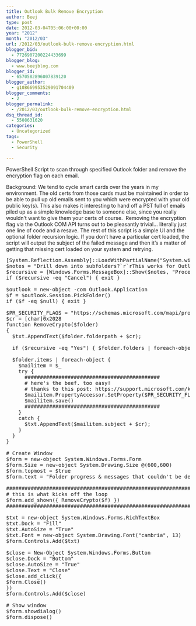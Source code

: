 ```yaml
---
title: Outlook Bulk Remove Encryption
author: Beej
type: post
date: 2012-03-04T05:06:00+00:00
year: "2012"
month: "2012/03"
url: /2012/03/outlook-bulk-remove-encryption.html
blogger_bid:
  - 7726907200224433699
blogger_blog:
  - www.beejblog.com
blogger_id:
  - 6570582896007839120
blogger_author:
  - g108669953529091704409
blogger_comments:
  - 2
blogger_permalink:
  - /2012/03/outlook-bulk-remove-encryption.html
dsq_thread_id:
  - 5508631620
categories:
  - Uncategorized
tags:
  - PowerShell
  - Security

---
```

PowerShell Script to scan through specified Outlook folder and remove the encryption flag on each email.

Background: We tend to cycle smart cards over the years in my environment. The old certs from those cards must be maintained in order to be able to pull up old emails sent to you which were encrypted with your old public key(s). This also makes it interesting to hand off a PST full of emails piled up as a simple knowledge base to someone else, since you really wouldn’t want to give them your certs of course.&#160; Removing the encryption flag via the Outlook COM API turns out to be pleasantly trivial… literally just one line of code and a resave. The rest of this script is a simple UI and the optional folder recursion logic. If you don’t have a particular cert loaded, the script will output the subject of the failed message and then it’s a matter of getting that missing cert loaded on your system and retrying.

<pre class="prettyprint">[System.Reflection.Assembly]::LoadWithPartialName("System.windows.forms") | Out-Null 
$notes = "Drill down into subfolders?`r`rThis works for Outlook 2010 at least.`rMake sure to have Outlook running.`rand manually open an encrypted email before running this script.`r(this will cache your pin# so it will apply to scripted access)" 
$recursive = [Windows.Forms.MessageBox]::Show($notes, "Process Subfolders?", "yesnocancel") 
if ($recursive -eq "Cancel") { exit } 

$outlook = new-object -com Outlook.Application 
$f = $outlook.Session.PickFolder() 
if ($f -eq $null) { exit } 

$PR_SECURITY_FLAGS = "https://schemas.microsoft.com/mapi/proptag/0x6E010003" 
$cr = [char]0x2028 
function RemoveCrypto($folder) 
{ 
  $txt.AppendText($folder.folderpath + $cr); 
  
  if ($recursive -eq "Yes") { $folder.folders | foreach-object { RemoveCrypto($_) } } 
  
  $folder.items | foreach-object { 
    $mailitem = $_ 
    try { 
      ############################################ 
      # here's the beef. too easy! 
      # thanks to this post: https://support.microsoft.com/kb/2636465 
      $mailitem.PropertyAccessor.SetProperty($PR_SECURITY_FLAGS, 0) 
      $mailitem.save() 
      ############################################ 
    } 
    catch { 
      $txt.AppendText($mailitem.subject + $cr); 
    } 
  } 
} 

# Create Window 
$form = new-object System.Windows.Forms.Form 
$form.Size = new-object System.Drawing.Size @(600,600) 
$form.topmost = $true 
$form.text = "Folder progress & messages that couldn't be decrypted" 

############################################################### 
# this is what kicks off the loop 
$form.add_shown({ RemoveCrypto($f) }) 
############################################################### 

$txt = new-object System.Windows.Forms.RichTextBox 
$txt.Dock = "Fill" 
$txt.AutoSize = "True" 
$txt.Font = new-object System.Drawing.Font("cambria", 13) 
$form.Controls.Add($txt) 

$close = New-Object System.Windows.Forms.Button 
$close.Dock = "Bottom" 
$close.AutoSize = "True" 
$close.Text = "Close" 
$close.add_click({ 
$form.Close() 
}) 
$form.Controls.Add($close) 

# Show window 
$form.showdialog() 
$form.dispose()
</pre>